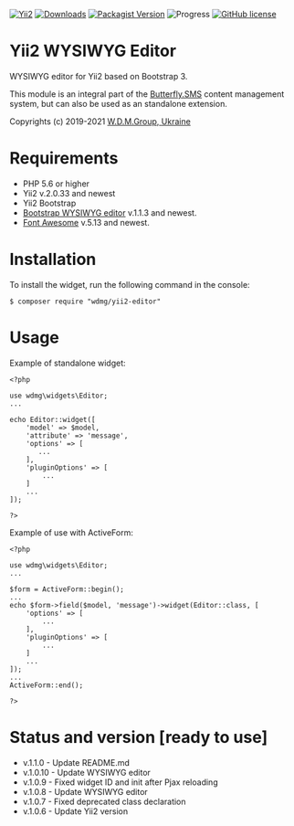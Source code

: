 [![Yii2](https://img.shields.io/badge/required-Yii2_v2.0.33-blue.svg)](https://packagist.org/packages/yiisoft/yii2)
[![Downloads](https://img.shields.io/packagist/dt/wdmg/yii2-editor.svg)](https://packagist.org/packages/wdmg/yii2-editor)
[![Packagist Version](https://img.shields.io/packagist/v/wdmg/yii2-editor.svg)](https://packagist.org/packages/wdmg/yii2-editor)
![Progress](https://img.shields.io/badge/progress-ready_to_use-green.svg)
[![GitHub license](https://img.shields.io/github/license/wdmg/yii2-editor.svg)](https://github.com/wdmg/yii2-editor/blob/master/LICENSE)

# Yii2 WYSIWYG Editor
 WYSIWYG editor for Yii2 based on Bootstrap 3.

This module is an integral part of the [Butterfly.SMS](https://butterflycms.com/) content management system, but can also be used as an standalone extension.

Copyrights (c) 2019-2021 [W.D.M.Group, Ukraine](https://wdmg.com.ua/)

# Requirements 
* PHP 5.6 or higher
* Yii2 v.2.0.33 and newest
* Yii2 Bootstrap
* [Bootstrap WYSIWYG editor](https://github.com/wdmg/bootstrap-wysiwyg) v.1.1.3 and newest.
* [Font Awesome](https://github.com/FortAwesome/Font-Awesome) v.5.13 and newest.

# Installation
To install the widget, run the following command in the console:

`$ composer require "wdmg/yii2-editor"`

# Usage
Example of standalone widget:

    <?php
    
    use wdmg\widgets\Editor;
    ...
    
    echo Editor::widget([
        'model' => $model,
        'attribute' => 'message',
        'options' => [
           ...
        ],
        'pluginOptions' => [
            ...
        ]
        ...
    ]);
    
    ?>

Example of use with ActiveForm:

    <?php
    
    use wdmg\widgets\Editor;
    ...
    
    $form = ActiveForm::begin();
    ...
    echo $form->field($model, 'message')->widget(Editor::class, [
        'options' => [
            ...
        ],
        'pluginOptions' => [
            ...
        ]
        ...
    ]);
    ...
    ActiveForm::end();
    
    ?>

# Status and version [ready to use]
* v.1.1.0 - Update README.md
* v.1.0.10 - Update WYSIWYG editor
* v.1.0.9 - Fixed widget ID and init after Pjax reloading
* v.1.0.8 - Update WYSIWYG editor
* v.1.0.7 - Fixed deprecated class declaration
* v.1.0.6 - Update Yii2 version